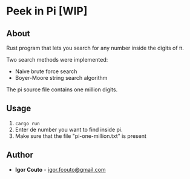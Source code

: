 # Peek in Pi [WIP]

## About
Rust program that lets you search for any number inside the digits of π.

Two search methods were implemented:

- Naive brute force search
- Boyer-Moore string search algorithm

The pi source file contains one million digits.


## Usage

1. `cargo run`
2. Enter de number you want to find inside pi.
3. Make sure that the file "pi-one-million.txt" is present 


## Author

* **Igor Couto** - [igor.fcouto@gmail.com](mailto:igor.fcouto@gmail.com)
